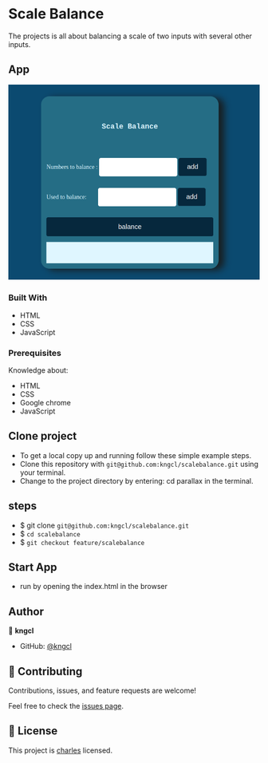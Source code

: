 # Scale Balance

The projects is all about balancing a scale of two inputs with several other inputs.

## App

![Home](assets/images/Screenshot%20from%202022-12-13%2016-02-26.png)

### Built With

- HTML
- CSS
- JavaScript

### Prerequisites

Knowledge about:

- HTML
- CSS
- Google chrome
- JavaScript
  
## Clone project

- To get a local copy up and running follow these simple example steps.
- Clone this repository with `git@github.com:kngcl/scalebalance.git` using your terminal.
- Change to the project directory by entering: cd parallax in the terminal.

## steps

- $ git clone `git@github.com:kngcl/scalebalance.git`
- $ `cd scalebalance`
- $ `git checkout feature/scalebalance`

## Start App

- run by opening the index.html in the browser

## Author

👤 **kngcl**

- GitHub: [@kngcl](https://github.com/kngcl/scalebalance)

## 🤝 Contributing

Contributions, issues, and feature requests are welcome!

Feel free to check the [issues page](https://github.com/kngcl/scalebalance/issues).

## 📝 License

This project is [charles](./LICENSE) licensed.
